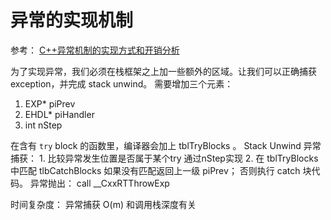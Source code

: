 # 异常的实现机制
参考： [C++异常机制的实现方式和开销分析](http://baiy.cn/doc/cpp/inside_exception.htm)

为了实现异常，我们必须在栈框架之上加一些额外的区域。让我们可以正确捕获exception，并完成 stack unwind。
需要增加三个元素：
1. EXP* piPrev
2. EHDL* piHandler
3. int nStep

在含有 `try` block 的函数里，编译器会加上 tblTryBlocks 。
Stack Unwind 
异常捕获： 1. 比较异常发生位置是否属于某个try 通过nStep实现 2. 在 tblTryBlocks 中匹配 tlbCatchBlocks 如果没有匹配返回上一级 piPrev； 否则执行 catch 块代码。
异常抛出： call __CxxRTThrowExp

时间复杂度： 异常捕获 O(m) 和调用栈深度有关
